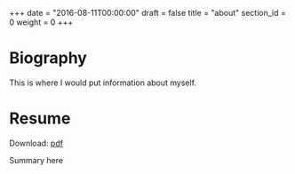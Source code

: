 +++
date = "2016-08-11T00:00:00"
draft = false
title = "about"
section_id = 0
weight = 0
+++

# Biography

This is where I would put information about myself.

# Resume

Download: [pdf](/resume/Fair-Benjamin.pdf)

Summary here
